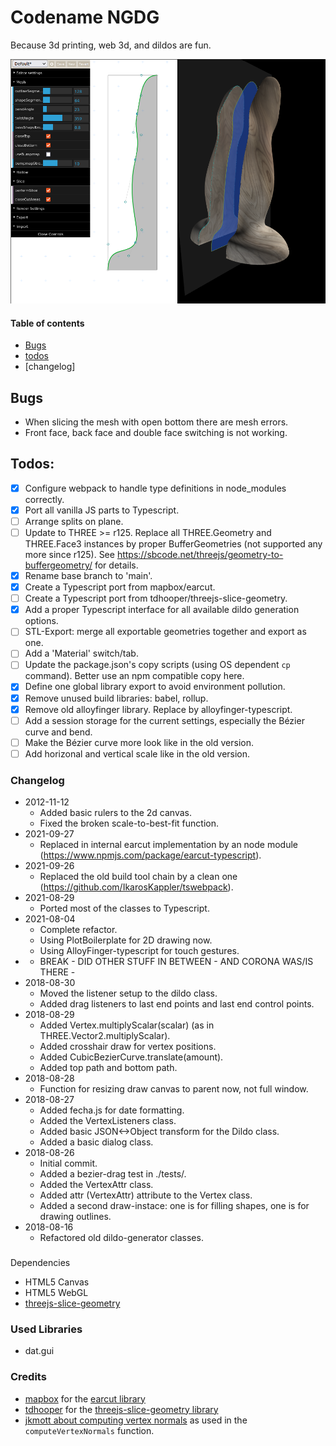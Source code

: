 # Codename NGDG

Because 3d printing, web 3d, and dildos are fun.

![Screenshot](screenshot.png)

#### Table of contents

- [Bugs](#bugs)
- [todos](#todos)
- [changelog]

## Bugs

- When slicing the mesh with open bottom there are mesh errors.
- Front face, back face and double face switching is not working.

## Todos:

- [x] Configure webpack to handle type definitions in node_modules correctly.
- [x] Port all vanilla JS parts to Typescript.
- [ ] Arrange splits on plane.
- [ ] Update to THREE >= r125. Replace all THREE.Geometry and THREE.Face3 instances by proper BufferGeometries
      (not supported any more since r125). See https://sbcode.net/threejs/geometry-to-buffergeometry/ for details.
- [x] Rename base branch to 'main'.
- [x] Create a Typescript port from mapbox/earcut.
- [ ] Create a Typescript port from tdhooper/threejs-slice-geometry.
- [x] Add a proper Typescript interface for all available dildo generation options.
- [ ] STL-Export: merge all exportable geometries together and export as one.
- [ ] Add a 'Material' switch/tab.
- [ ] Update the package.json's copy scripts (using OS dependent `cp` command). Better use an npm compatible copy here.
- [x] Define one global library export to avoid environment pollution.
- [x] Remove unused build libraries: babel, rollup.
- [x] Remove old alloyfinger library. Replace by alloyfinger-typescript.
- [ ] Add a session storage for the current settings, especially the Bézier curve and bend.
- [ ] Make the Bézier curve more look like in the old version.
- [ ] Add horizonal and vertical scale like in the old version.

### Changelog

- 2012-11-12
  - Added basic rulers to the 2d canvas.
  - Fixed the broken scale-to-best-fit function.
- 2021-09-27
  - Replaced in internal earcut implementation by an node module (https://www.npmjs.com/package/earcut-typescript).
- 2021-09-26
  - Replaced the old build tool chain by a clean one (https://github.com/IkarosKappler/tswebpack).
- 2021-08-29
  - Ported most of the classes to Typescript.
- 2021-08-04
  - Complete refactor.
  - Using PlotBoilerplate for 2D drawing now.
  - Using AlloyFinger-typescript for touch gestures.
- - BREAK - DID OTHER STUFF IN BETWEEN - AND CORONA WAS/IS THERE -
- 2018-08-30
  - Moved the listener setup to the dildo class.
  - Added drag listeners to last end points and last end control points.
- 2018-08-29
  - Added Vertex.multiplyScalar(scalar) (as in THREE.Vector2.multiplyScalar).
  - Added crosshair draw for vertex positions.
  - Added CubicBezierCurve.translate(amount).
  - Added top path and bottom path.
- 2018-08-28
  - Function for resizing draw canvas to parent now, not full window.
- 2018-08-27
  - Added fecha.js for date formatting.
  - Added the VertexListeners class.
  - Added basic JSON<->Object transform for the Dildo class.
  - Added a basic dialog class.
- 2018-08-26
  - Initial commit.
  - Added a bezier-drag test in ./tests/.
  - Added the VertexAttr class.
  - Added attr (VertexAttr) attribute to the Vertex class.
  - Added a second draw-instace: one is for filling shapes, one is for drawing outlines.
- 2018-08-16
  - Refactored old dildo-generator classes.

###

Dependencies

- HTML5 Canvas
- HTML5 WebGL
- [threejs-slice-geometry](https://github.com/tdhooper/threejs-slice-geometry)

### Used Libraries

- dat.gui

### Credits

- [mapbox](https://github.com/mapbox/earcut) for the [earcut library](https://www.npmjs.com/package/earcut)
- [tdhooper](https://github.com/tdhooper/threejs-slice-geometry/) for the [threejs-slice-geometry library](https://www.npmjs.com/package/threejs-slice-geometry)
- [jkmott about computing vertex normals](https://meshola.wordpress.com/2016/07/24/three-js-vertex-normals/) as used in the `computeVertexNormals` function.
